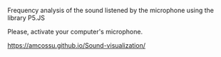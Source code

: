 Frequency analysis of the sound listened by the microphone using the library P5.JS

Please, activate your computer's microphone.

https://amcossu.github.io/Sound-visualization/


